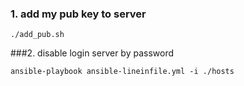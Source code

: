 ### 1. add my pub key to server
```shell
./add_pub.sh
```

###2. disable login server by password
```shell
ansible-playbook ansible-lineinfile.yml -i ./hosts
```
